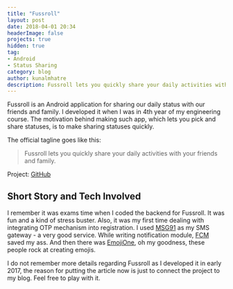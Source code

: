 ```yaml
---
title: "Fussroll"
layout: post
date: 2018-04-01 20:34
headerImage: false
projects: true
hidden: true
tag:
- Android
- Status Sharing
category: blog
author: kunalmhatre
description: Fussroll lets you quickly share your daily activities with your friends and family.
---
```


Fussroll is an Android application for sharing our daily status with our friends and family. I developed it when I was in 4th year of my engineering course. The motivation behind making such app, which lets you pick and share statuses, is to make sharing statuses quickly. 

The official tagline goes like this:

> Fussroll lets you quickly share your daily activities with your friends and family.

Project: [GitHub](https://github.com/kunalmhatre/fussroll)

## Short Story and Tech Involved

I remember it was exams time when I coded the backend for Fussroll. It was fun and a kind of stress buster. Also, it was my first time dealing with integrating OTP mechanism into registration. I used [MSG91](https://msg91.com/) as my SMS gateway - a very good service. While writing notification module, [FCM](https://firebase.google.com/docs/cloud-messaging/) saved my ass. And then there was [EmojiOne](https://www.emojione.com/), oh my goodness, these people rock at creating emojis. 

I do not remember more details regarding Fussroll as I developed it in early 2017, the reason for putting the article now is just to connect the project to my blog. Feel free to play with it. 